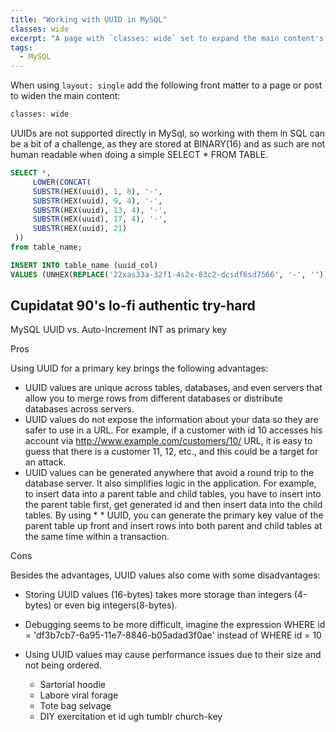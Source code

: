 ```yaml
---
title: "Working with UUID in MySQL"
classes: wide
excerpt: "A page with `classes: wide` set to expand the main content's width."
tags: 
  - MySQL
---
```


When using `layout: single` add the following front matter to a page or post to widen the main content:

```sql
classes: wide
```

UUIDs are not supported directly in MySql, so working with them in SQL can be a bit of a challenge, as they are stored at BINARY(16) and as such are not human readable when doing a simple SELECT * FROM TABLE.

```sql
SELECT *, 
     LOWER(CONCAT(
     SUBSTR(HEX(uuid), 1, 8), '-',
     SUBSTR(HEX(uuid), 9, 4), '-',
     SUBSTR(HEX(uuid), 13, 4), '-',
     SUBSTR(HEX(uuid), 17, 4), '-',
     SUBSTR(HEX(uuid), 21)
 ))
from table_name;
```


```sql
INSERT INTO table_name (uuid_col)
VALUES (UNHEX(REPLACE('22xas33a-32f1-4s2x-83c2-dcsdf6sd7566', '-', '')));

```
## Cupidatat 90's lo-fi authentic try-hard
MySQL UUID vs. Auto-Increment INT as primary key

Pros

Using UUID for a primary key  brings the following advantages:

* UUID values are unique across tables, databases, and even servers that allow you to merge rows from different databases or distribute databases across servers.
* UUID values do not expose the information about your data so they are safer to use in a URL. For example, if a customer with id 10 accesses his account via http://www.example.com/customers/10/ URL, it is easy to guess that there is a customer 11, 12, etc., and this could be a target for an attack.
* UUID values can be generated anywhere that avoid a round trip to the database server. It also simplifies logic in the application. For example, to insert data into a parent table and child tables, you have to insert into the parent table first, get generated id and then insert data into the child tables. By using * * UUID, you can generate the primary key value of the parent table up front and insert rows into both parent and child tables at the same time within a transaction.

Cons

Besides the advantages, UUID values also come with some disadvantages:

* Storing UUID values (16-bytes) takes more storage than integers (4-bytes) or even big integers(8-bytes).
* Debugging seems to be  more difficult, imagine the expression WHERE id = 'df3b7cb7-6a95-11e7-8846-b05adad3f0ae' instead of WHERE id = 10
* Using UUID values may cause performance issues due to their size and not being ordered.

  * Sartorial hoodie
  * Labore viral forage
  * Tote bag selvage
  * DIY exercitation et id ugh tumblr church-key
